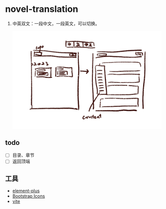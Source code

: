 # novel-translation

1. 中英双文：一段中文，一段英文，可以切换。

   ![draft](img/draft_2022-01-03.JPG)

## todo

- [ ] 目录、章节
- [ ] 返回顶端

## 工具

- [element-plus](https://element-plus.gitee.io/zh-CN/)
- [Bootstrap Icons](https://icons.getbootstrap.com/)
- [vite](https://cn.vitejs.dev/)
